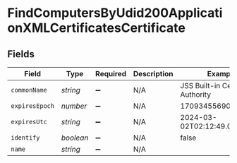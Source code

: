 # FindComputersByUdid200ApplicationXMLCertificatesCertificate


## Fields

| Field                              | Type                               | Required                           | Description                        | Example                            |
| ---------------------------------- | ---------------------------------- | ---------------------------------- | ---------------------------------- | ---------------------------------- |
| `commonName`                       | *string*                           | :heavy_minus_sign:                 | N/A                                | JSS Built-in Certificate Authority |
| `expiresEpoch`                     | *number*                           | :heavy_minus_sign:                 | N/A                                | 1709345569000                      |
| `expiresUtc`                       | *string*                           | :heavy_minus_sign:                 | N/A                                | 2024-03-02T02:12:49.000+0000       |
| `identify`                         | *boolean*                          | :heavy_minus_sign:                 | N/A                                | false                              |
| `name`                             | *string*                           | :heavy_minus_sign:                 | N/A                                |                                    |